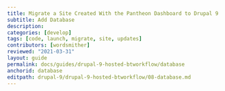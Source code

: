 ```yaml
---
title: Migrate a Site Created With the Pantheon Dashboard to Drupal 9
subtitle: Add Database
description: 
categories: [develop]
tags: [code, launch, migrate, site, updates]
contributors: [wordsmither]
reviewed: "2021-03-31"
layout: guide
permalink: docs/guides/drupal-9-hosted-btworkflow/database
anchorid: database
editpath: drupal-9/drupal-9-hosted-btworkflow/08-database.md
---
```


<Partial file="migrate-add-database.md" />
